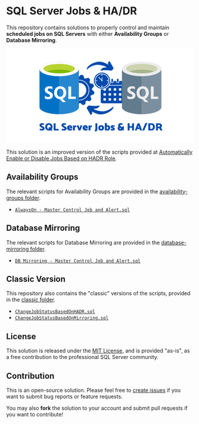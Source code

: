 # SQL Server Jobs & HA/DR

This repository contains solutions to properly control and maintain **scheduled jobs on SQL Servers** with either **Availability Groups** or **Database Mirroring**.

![Cover Image](media/sql-jobs-hadr.png)

This solution is an improved version of the scripts provided at [Automatically Enable or Disable Jobs Based on HADR Role](https://eitanblumin.com/2018/11/06/automatically-enable-or-disable-jobs-based-on-hadr-role/).

## Availability Groups

The relevant scripts for Availability Groups are provided in the [availability-groups folder](availability-groups/).

- [`AlwaysOn - Master Control Job and Alert.sql`](availability-groups/AlwaysOn%20-%20Master%20Control%20Job%20and%20Alert.sql)

## Database Mirroring

The relevant scripts for Database Mirroring are provided in the [database-mirroring folder](database-mirroring/).

- [`DB Mirroring - Master Control Job and Alert.sql`](database-mirroring/DB%20Mirroring%20-%20Master%20Control%20Job%20and%20Alert.sql)

## Classic Version

This repository also contains the "classic" versions of the scripts, provided in the [classic folder](classic/).

- [`ChangeJobStatusBasedOnHADR.sql`](classic/ChangeJobStatusBasedOnHADR.sql)
- [`ChangeJobStatusBasedOnMirroring.sql`](classic/ChangeJobStatusBasedOnMirroring.sql)

## License

This solution is released under the [MIT License](LICENSE), and is provided "as-is", as a free contribution to the professional SQL Server community.

## Contribution

This is an open-source solution. Please feel free to [create issues](issues) if you want to submit bug reports or feature requests.

You may also **fork** the solution to your account and submit pull requests if you want to contribute!
